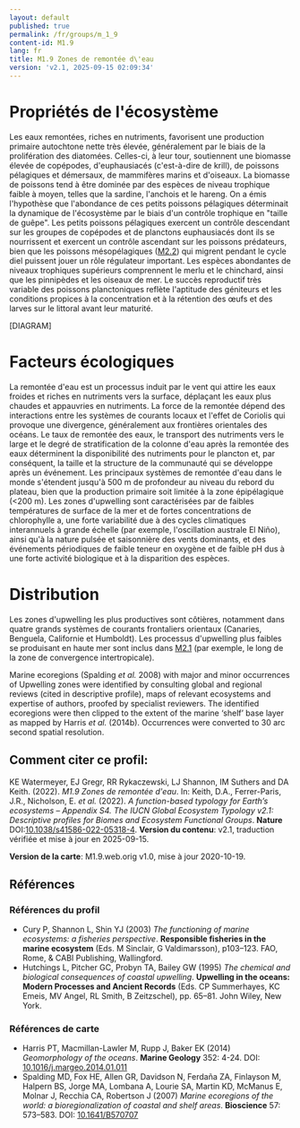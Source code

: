 ```yaml
---
layout: default
published: true
permalink: /fr/groups/m_1_9
content-id: M1.9
lang: fr
title: M1.9 Zones de remontée d\'eau
version: 'v2.1, 2025-09-15 02:09:34'
---
```




# Propriétés de l'écosystème
 
Les eaux remontées, riches en nutriments, favorisent une production
primaire autochtone nette très élevée, généralement par le biais de la
prolifération des diatomées. Celles-ci, à leur tour, soutiennent une
biomasse élevée de copépodes, d\'euphausiacés (c\'est-à-dire de krill),
de poissons pélagiques et démersaux, de mammifères marins et d\'oiseaux.
La biomasse de poissons tend à être dominée par des espèces de niveau
trophique faible à moyen, telles que la sardine, l\'anchois et le
hareng. On a émis l\'hypothèse que l\'abondance de ces petits poissons
pélagiques déterminait la dynamique de l\'écosystème par le biais d\'un
contrôle trophique en \"taille de guêpe\". Les petits poissons
pélagiques exercent un contrôle descendant sur les groupes de copépodes
et de planctons euphausiacés dont ils se nourrissent et exercent un
contrôle ascendant sur les poissons prédateurs, bien que les poissons
mésopélagiques ([M2.2](/explore/groups/M2.2)) qui migrent pendant le cycle diel puissent jouer
un rôle régulateur important. Les espèces abondantes de niveaux
trophiques supérieurs comprennent le merlu et le chinchard, ainsi que
les pinnipèdes et les oiseaux de mer. Le succès reproductif très
variable des poissons planctoniques reflète l\'aptitude des géniteurs et
les conditions propices à la concentration et à la rétention des œufs et
des larves sur le littoral avant leur maturité.

[DIAGRAM]

# Facteurs écologiques
 
La remontée d\'eau est un processus induit par le vent qui attire les
eaux froides et riches en nutriments vers la surface, déplaçant les eaux
plus chaudes et appauvries en nutriments. La force de la remontée dépend
des interactions entre les systèmes de courants locaux et l\'effet de
Coriolis qui provoque une divergence, généralement aux frontières
orientales des océans. Le taux de remontée des eaux, le transport des
nutriments vers le large et le degré de stratification de la colonne
d\'eau après la remontée des eaux déterminent la disponibilité des
nutriments pour le plancton et, par conséquent, la taille et la
structure de la communauté qui se développe après un événement. Les
principaux systèmes de remontée d\'eau dans le monde s\'étendent
jusqu\'à 500 m de profondeur au niveau du rebord du plateau, bien que la
production primaire soit limitée à la zone épipélagique (\<200 m). Les
zones d\'upwelling sont caractérisées par de faibles températures de
surface de la mer et de fortes concentrations de chlorophylle a, une
forte variabilité due à des cycles climatiques interannuels à grande
échelle (par exemple, l\'oscillation australe El Niño), ainsi qu\'à la
nature pulsée et saisonnière des vents dominants, et des événements
périodiques de faible teneur en oxygène et de faible pH dus à une forte
activité biologique et à la disparition des espèces.
 
# Distribution
 
Les zones d\'upwelling les plus productives sont côtières, notamment
dans quatre grands systèmes de courants frontaliers orientaux (Canaries,
Benguela, Californie et Humboldt). Les processus d\'upwelling plus
faibles se produisant en haute mer sont inclus dans [M2.1](/explore/groups/M2.1) (par exemple,
le long de la zone de convergence intertropicale).

Marine ecoregions (Spalding _et al._ 2008) with major and minor occurrences of Upwelling zones were identified by consulting global and regional reviews (cited in descriptive profile), maps of relevant ecosystems and expertise of authors, proofed by specialist reviewers. The identified ecoregions were then clipped to the extent of the marine ‘shelf’ base layer as mapped by Harris _et al._ (2014b). Occurrences were converted to 30 arc second spatial resolution.

## Comment citer ce profil:

KE Watermeyer, EJ Gregr, RR Rykaczewski, LJ Shannon, IM Suthers and DA Keith. (2022). *M1.9 Zones de remontée d\'eau*. In: Keith, D.A., Ferrer-Paris, J.R., Nicholson, E. *et al.* (2022). *A function-based typology for Earth’s ecosystems – Appendix S4. The IUCN Global Ecosystem Typology v2.1: Descriptive profiles for Biomes and Ecosystem Functional Groups*. **Nature** DOI:[10.1038/s41586-022-05318-4](https://doi.org/10.1038/s41586-022-05318-4).
**Version du contenu**: v2.1, traduction vérifiée et mise à jour en 2025-09-15.

**Version de la carte**: M1.9.web.orig v1.0, mise à jour 2020-10-19.

## Références

### Références du profil

* Cury P, Shannon L, Shin YJ  (2003) *The functioning of marine ecosystems: a fisheries perspective*. **Responsible fisheries in the marine ecosystem** (Eds. M Sinclair, G Valdimarsson), p103–123. FAO, Rome, & CABI Publishing, Wallingford.
* Hutchings L, Pitcher GC, Probyn TA, Bailey GW  (1995) *The chemical and biological consequences of coastal upwelling*. **Upwelling in the oceans: Modern Processes and Ancient Records** (Eds. CP Summerhayes, KC Emeis, MV Angel, RL Smith, B Zeitzschel), pp. 65–81. John Wiley, New York.

### Références de carte
* Harris PT, Macmillan-Lawler M, Rupp J, Baker EK  (2014) *Geomorphology of the oceans*. **Marine Geology** 352: 4-24. DOI: [10.1016/j.margeo.2014.01.011](http://doi.org/10.1016/j.margeo.2014.01.011)
* Spalding MD, Fox HE, Allen GR, Davidson N, Ferdaña ZA, Finlayson M, Halpern BS, Jorge MA, Lombana A, Lourie SA, Martin KD, McManus E, Molnar J, Recchia CA, Robertson J  (2007) *Marine ecoregions of the world: a bioregionalization of coastal and shelf areas*. **Bioscience** 57: 573–583. DOI: [10.1641/B570707](http://doi.org/10.1641/B570707)

